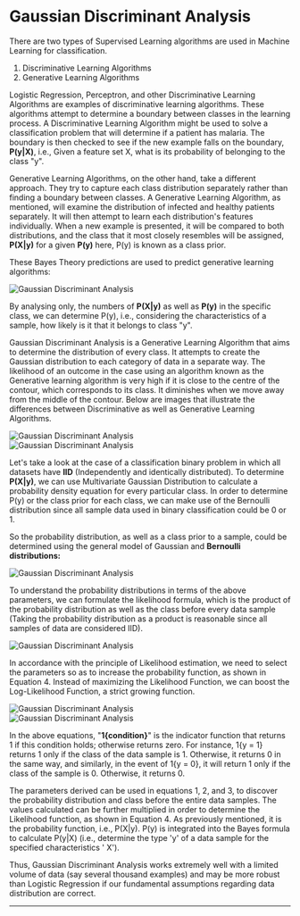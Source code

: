 # Gaussian Discriminant Analysis
There are two types of Supervised Learning algorithms are used in Machine Learning for classification.

1.  Discriminative Learning Algorithms
2.  Generative Learning Algorithms

Logistic Regression, Perceptron, and other Discriminative Learning Algorithms are examples of discriminative learning algorithms. These algorithms attempt to determine a boundary between classes in the learning process. A Discriminative Learning Algorithm might be used to solve a classification problem that will determine if a patient has malaria. The boundary is then checked to see if the new example falls on the boundary, **P(y|X)**, i.e., Given a feature set X, what is its probability of belonging to the class "y".

Generative Learning Algorithms, on the other hand, take a different approach. They try to capture each class distribution separately rather than finding a boundary between classes. A Generative Learning Algorithm, as mentioned, will examine the distribution of infected and healthy patients separately. It will then attempt to learn each distribution's features individually. When a new example is presented, it will be compared to both distributions, and the class that it most closely resembles will be assigned, **P(X|y)** for a given **P(y)** here, P(y) is known as a class prior.

These Bayes Theory predictions are used to predict generative learning algorithms:

![Gaussian Discriminant Analysis](https://static.javatpoint.com/tutorial/machine-learning/images/gaussian-discriminant-analysis.png)

By analysing only, the numbers of **P(X|y)** as well as **P(y)** in the specific class, we can determine P(y), i.e., considering the characteristics of a sample, how likely is it that it belongs to class "y".

Gaussian Discriminant Analysis is a Generative Learning Algorithm that aims to determine the distribution of every class. It attempts to create the Gaussian distribution to each category of data in a separate way. The likelihood of an outcome in the case using an algorithm known as the Generative learning algorithm is very high if it is close to the centre of the contour, which corresponds to its class. It diminishes when we move away from the middle of the contour. Below are images that illustrate the differences between Discriminative as well as Generative Learning Algorithms.

![Gaussian Discriminant Analysis](https://static.javatpoint.com/tutorial/machine-learning/images/gaussian-discriminant-analysis2.png)  
![Gaussian Discriminant Analysis](https://static.javatpoint.com/tutorial/machine-learning/images/gaussian-discriminant-analysis3.png)

Let's take a look at the case of a classification binary problem in which all datasets have **IID** (Independently and identically distributed). To determine **P(X|y)**, we can use Multivariate Gaussian Distribution to calculate a probability density equation for every particular class. In order to determine P(y) or the class prior for each class, we can make use of the Bernoulli distribution since all sample data used in binary classification could be 0 or 1.

So the probability distribution, as well as a class prior to a sample, could be determined using the general model of Gaussian and **Bernoulli distributions:**

![Gaussian Discriminant Analysis](https://static.javatpoint.com/tutorial/machine-learning/images/gaussian-discriminant-analysis4.png)

To understand the probability distributions in terms of the above parameters, we can formulate the likelihood formula, which is the product of the probability distribution as well as the class before every data sample (Taking the probability distribution as a product is reasonable since all samples of data are considered IID).

![Gaussian Discriminant Analysis](https://static.javatpoint.com/tutorial/machine-learning/images/gaussian-discriminant-analysis5.png)

In accordance with the principle of Likelihood estimation, we need to select the parameters so as to increase the probability function, as shown in Equation 4. Instead of maximizing the Likelihood Function, we can boost the Log-Likelihood Function, a strict growing function.

![Gaussian Discriminant Analysis](https://static.javatpoint.com/tutorial/machine-learning/images/gaussian-discriminant-analysis6.png)  
![Gaussian Discriminant Analysis](https://static.javatpoint.com/tutorial/machine-learning/images/gaussian-discriminant-analysis7.png)

In the above equations, "**1{condition}**" is the indicator function that returns 1 if this condition holds; otherwise returns zero. For instance, 1{y = 1} returns 1 only if the class of the data sample is 1. Otherwise, it returns 0 in the same way, and similarly, in the event of 1{y = 0}, it will return 1 only if the class of the sample is 0. Otherwise, it returns 0.

The parameters derived can be used in equations 1, 2, and 3, to discover the probability distribution and class before the entire data samples. The values calculated can be further multiplied in order to determine the Likelihood function, as shown in Equation 4. As previously mentioned, it is the probability function, i.e., P(X|y). P(y) is integrated into the Bayes formula to calculate P(y|X) (i.e., determine the type 'y' of a data sample for the specified characteristics ' X').

Thus, Gaussian Discriminant Analysis works extremely well with a limited volume of data (say several thousand examples) and may be more robust than Logistic Regression if our fundamental assumptions regarding data distribution are correct.

* * *